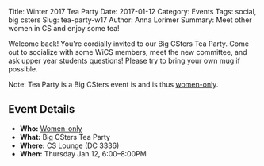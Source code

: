 Title: Winter 2017 Tea Party
Date: 2017-01-12
Category: Events
Tags: social, big csters
Slug: tea-party-w17
Author: Anna Lorimer
Summary: Meet other women in CS and enjoy some tea!

Welcome back! You're cordially invited to our Big CSters Tea Party. Come out to
socialize with some WiCS members, meet the new committee, and ask upper year 
students questions! Please try to bring your own mug if possible.

Note: Tea Party is a Big CSters event is and is thus 
[women-only]({filename}/pages/faq.md).

## Event Details ##

+ **Who:** [Women-only]({filename}/pages/faq.md)
+ **What:** Big CSters Tea Party
+ **Where:** CS Lounge (DC 3336)
+ **When:** Thursday Jan 12, 6:00&ndash;8:00PM
